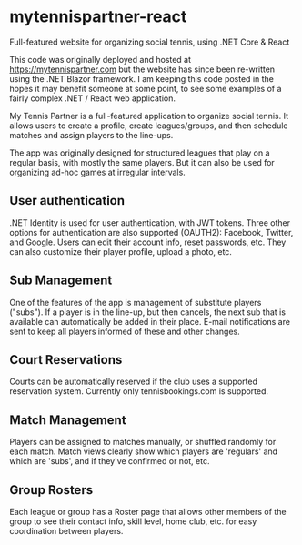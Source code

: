 # mytennispartner-react
Full-featured website for organizing social tennis, using .NET Core &amp; React

This code was originally deployed and hosted at https://mytennispartner.com but the website has since been re-written using the .NET Blazor framework.  I am keeping this code posted in the hopes it may benefit someone at some point, to see some examples of a fairly complex .NET / React web application.

My Tennis Partner is a full-featured application to organize social tennis.  It allows users to create a profile, create leagues/groups, and then schedule matches and assign players to the line-ups.

The app was originally designed for structured leagues that play on a regular basis, with mostly the same players.  But it can also be used for organizing ad-hoc games at irregular intervals.

## User authentication
.NET Identity is used for user authentication, with JWT tokens.  Three other options for authentication are also supported (OAUTH2): Facebook, Twitter, and Google.  Users can edit their account info, reset passwords, etc.  They can also customize their player profile, upload a photo, etc.

## Sub Management
One of the features of the app is management of substitute players ("subs").  If a player is in the line-up, but then cancels, the next sub that is available can automatically be added in their place.  E-mail notifications are sent to keep all players informed of these and other changes.

## Court Reservations
Courts can be automatically reserved if the club uses a supported reservation system.  Currently only tennisbookings.com is supported.

## Match Management
Players can be assigned to matches manually, or shuffled randomly for each match.  Match views clearly show which players are 'regulars' and which are 'subs', and if they've confirmed or not, etc.

## Group Rosters
Each league or group has a Roster page that allows other members of the group to see their contact info, skill level, home club, etc. for easy coordination between players.

